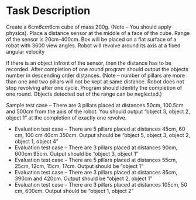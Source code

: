 # Task Description



Create a 6cm*6cm*6cm cube of mass 200g. (Note – You should apply physics). Place a distance sensor at the middle of a face of the cube. Range of the sensor is 20cm-400cm. Box will be placed on a flat surface of a robot with 3600 view angles. Robot will revolve around its axis at a fixed angular velocity

If there is an object infront of the sensor, then the distance has to be recorded. After completion of one round program should output the objects number in descending order distances. (Note – number of pillars are more than one and two pillars will not be kept at same distance. Robot does not stop revolving after one cycle. Program should identify the completion of one round. Objects detected out of the range can be neglected.)

Sample test case – There are 3 pillars placed at distances 50cm, 100.5cm and 500cm from the axis of the robot. You should output “object 3, object 2, object 1” at the completion of exactly one revolve.

* Evaluation test case – There are 5 pillars placed at distances 45cm, 60 cm, 100 cm 40cm 350cm. Output should be “object 5, object 3, object 2, object 1, object 4”
* Evaluation test case – There are 3 pillars placed at distances 90cm, 600cm 95cm. Output should be “object 3, object 1”
* Evaluation test case – There are 5 pillars placed at distances 55cm, 25cm, 12cm, 15cm, 17cm. Output should be “object 1”
* Evaluation test case – There are 3 pillars placed at distances 85cm, 390cm and 420cm. Output should be “object 2, object 1”
* Evaluation test case – There are 3 pillars placed at distances 105cm, 50 cm, 600cm. Output should be “object 1, object 2”
